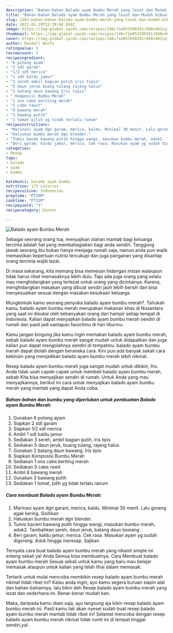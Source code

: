 ```yaml
---
description: "Bahan-bahan Balado ayam Bumbu Merah yang lezat dan Mudah Dibuat"
title: "Bahan-bahan Balado ayam Bumbu Merah yang lezat dan Mudah Dibuat"
slug: 1263-bahan-bahan-balado-ayam-bumbu-merah-yang-lezat-dan-mudah-dibuat
date: 2021-01-29T22:39:04.058Z
image: https://img-global.cpcdn.com/recipes/146cf1e053590391/680x482cq70/balado-ayam-bumbu-merah-foto-resep-utama.jpg
thumbnail: https://img-global.cpcdn.com/recipes/146cf1e053590391/680x482cq70/balado-ayam-bumbu-merah-foto-resep-utama.jpg
cover: https://img-global.cpcdn.com/recipes/146cf1e053590391/680x482cq70/balado-ayam-bumbu-merah-foto-resep-utama.jpg
author: Randall Wolfe
ratingvalue: 5
reviewcount: 5
recipeingredient:
- "6 potong ayam"
- "2 sdt garam"
- "1/2 sdt merica"
- "1 sdt kaldu jamur"
- "3 sereh ambil bagian putih iris tipis"
- "5 daun jeruk buang tulang rajang halus"
- "2 batang daun bawang Iris tipis"
- " Komposisi Bumbu Merah"
- "1 ons cabe keriting merah"
- "5 cabe rawit"
- "8 bawang merah"
- "3 bawang putih"
- "1 tomat pilih yg tidak terlalu ranum"
recipeinstructions:
- "Marinasi ayam dgn garam, merica, kaldu. Minimal 30 menit. Lalu goreng agak kering. Sisihkan"
- "Haluskan bumbu merah dgn blender."
- "Tumis bacem bawang putih hingga wangi, masukan bumbu merah, aduk2. Tambahkan sereh, daun jeruk, batang daun bawang"
- "Beri garam, kaldu jamur, merica. Cek rasa. Masukan ayam yg sudah digoreng. Aduk hingga meresap. Sajikan"
categories:
- Resep
tags:
- balado
- ayam
- bumbu

katakunci: balado ayam bumbu 
nutrition: 173 calories
recipecuisine: Indonesian
preptime: "PT28M"
cooktime: "PT31M"
recipeyield: "1"
recipecategory: Dinner

---
```



![Balado ayam Bumbu Merah](https://img-global.cpcdn.com/recipes/146cf1e053590391/680x482cq70/balado-ayam-bumbu-merah-foto-resep-utama.jpg)

Sebagai seorang orang tua, menyajikan olahan mantab bagi keluarga tercinta adalah hal yang membahagiakan bagi anda sendiri. Tanggung jawab seorang ibu bukan hanya menjaga rumah saja, namun anda pun wajib memastikan keperluan nutrisi tercukupi dan juga panganan yang disantap orang tercinta wajib lezat.

Di masa  sekarang, kita memang bisa memesan hidangan instan walaupun tidak harus ribet memasaknya lebih dulu. Tapi ada juga orang yang selalu mau menghidangkan yang terlezat untuk orang yang dicintainya. Karena, menghidangkan masakan yang dibuat sendiri jauh lebih bersih dan bisa menyesuaikan sesuai dengan masakan kesukaan keluarga. 



Mungkinkah kamu seorang penyuka balado ayam bumbu merah?. Tahukah kamu, balado ayam bumbu merah merupakan makanan khas di Nusantara yang saat ini disukai oleh kebanyakan orang dari hampir setiap tempat di Indonesia. Kalian dapat menyajikan balado ayam bumbu merah sendiri di rumah dan pasti jadi santapan favoritmu di hari liburmu.

Kamu jangan bingung jika kamu ingin memakan balado ayam bumbu merah, sebab balado ayam bumbu merah sangat mudah untuk didapatkan dan juga kalian pun dapat mengolahnya sendiri di tempatmu. balado ayam bumbu merah dapat diolah dengan beraneka cara. Kini pun ada banyak sekali cara kekinian yang menjadikan balado ayam bumbu merah lebih nikmat.

Resep balado ayam bumbu merah juga sangat mudah untuk dibikin, lho. Anda tidak usah capek-capek untuk membeli balado ayam bumbu merah, sebab Kita bisa menyajikan sendiri di rumah. Untuk Anda yang mau menyajikannya, berikut ini cara untuk menyajikan balado ayam bumbu merah yang mantab yang dapat Anda coba.

<!--inarticleads1-->

##### Bahan-bahan dan bumbu yang diperlukan untuk pembuatan Balado ayam Bumbu Merah:

1. Gunakan 6 potong ayam
1. Siapkan 2 sdt garam
1. Siapkan 1/2 sdt merica
1. Ambil 1 sdt kaldu jamur
1. Sediakan 3 sereh, ambil bagian putih, iris tipis
1. Sediakan 5 daun jeruk, buang tulang, rajang halus
1. Gunakan 2 batang daun bawang. Iris tipis
1. Siapkan  Komposisi Bumbu Merah
1. Sediakan 1 ons cabe keriting merah
1. Sediakan 5 cabe rawit
1. Ambil 8 bawang merah
1. Gunakan 3 bawang putih
1. Sediakan 1 tomat, pilih yg tidak terlalu ranum




<!--inarticleads2-->

##### Cara membuat Balado ayam Bumbu Merah:

1. Marinasi ayam dgn garam, merica, kaldu. Minimal 30 menit. Lalu goreng agak kering. Sisihkan
1. Haluskan bumbu merah dgn blender.
1. Tumis bacem bawang putih hingga wangi, masukan bumbu merah, aduk2. Tambahkan sereh, daun jeruk, batang daun bawang
1. Beri garam, kaldu jamur, merica. Cek rasa. Masukan ayam yg sudah digoreng. Aduk hingga meresap. Sajikan




Ternyata cara buat balado ayam bumbu merah yang nikamt simple ini enteng sekali ya! Anda Semua bisa membuatnya. Cara Membuat balado ayam bumbu merah Sesuai sekali untuk kamu yang baru mau belajar memasak ataupun untuk kalian yang telah lihai dalam memasak.

Tertarik untuk mulai mencoba membikin resep balado ayam bumbu merah nikmat tidak ribet ini? Kalau anda ingin, ayo kamu segera buruan siapin alat dan bahan-bahannya, lalu bikin deh Resep balado ayam bumbu merah yang lezat dan sederhana ini. Benar-benar mudah kan. 

Maka, daripada kamu diam saja, ayo langsung aja bikin resep balado ayam bumbu merah ini. Pasti kamu tak akan nyesel sudah buat resep balado ayam bumbu merah mantab tidak ribet ini! Selamat mencoba dengan resep balado ayam bumbu merah nikmat tidak rumit ini di tempat tinggal sendiri,ya!.

